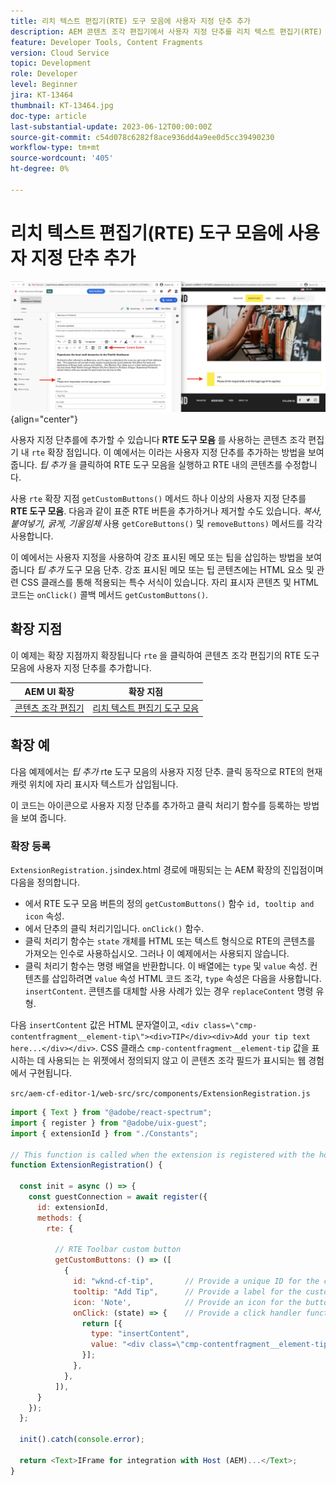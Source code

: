 ```yaml
---
title: 리치 텍스트 편집기(RTE) 도구 모음에 사용자 지정 단추 추가
description: AEM 콘텐츠 조각 편집기에서 사용자 지정 단추를 리치 텍스트 편집기(RTE) 도구 모음에 추가하는 방법을 알아봅니다
feature: Developer Tools, Content Fragments
version: Cloud Service
topic: Development
role: Developer
level: Beginner
jira: KT-13464
thumbnail: KT-13464.jpg
doc-type: article
last-substantial-update: 2023-06-12T00:00:00Z
source-git-commit: c54d078c6282f8ace936dd4a9ee0d5cc39490230
workflow-type: tm+mt
source-wordcount: '405'
ht-degree: 0%

---
```



# 리치 텍스트 편집기(RTE) 도구 모음에 사용자 지정 단추 추가

![콘텐츠 조각 편집기 도구 모음 확장 예제](./assets/rte-toolbar/hero.png){align="center"}

사용자 지정 단추를에 추가할 수 있습니다 **RTE 도구 모음** 를 사용하는 콘텐츠 조각 편집기 내 `rte` 확장 점입니다. 이 예에서는 이라는 사용자 지정 단추를 추가하는 방법을 보여 줍니다. _팁 추가_ 을 클릭하여 RTE 도구 모음을 실행하고 RTE 내의 콘텐츠를 수정합니다.

사용 `rte` 확장 지점 `getCustomButtons()` 메서드 하나 이상의 사용자 지정 단추를 **RTE 도구 모음**. 다음과 같이 표준 RTE 버튼을 추가하거나 제거할 수도 있습니다. _복사, 붙여넣기, 굵게, 기울임체_ 사용 `getCoreButtons()` 및 `removeButtons)` 메서드를 각각 사용합니다.

이 예에서는 사용자 지정을 사용하여 강조 표시된 메모 또는 팁을 삽입하는 방법을 보여 줍니다 _팁 추가_ 도구 모음 단추. 강조 표시된 메모 또는 팁 콘텐츠에는 HTML 요소 및 관련 CSS 클래스를 통해 적용되는 특수 서식이 있습니다. 자리 표시자 콘텐츠 및 HTML 코드는 `onClick()` 콜백 메서드 `getCustomButtons()`.

## 확장 지점

이 예제는 확장 지점까지 확장됩니다 `rte` 을 클릭하여 콘텐츠 조각 편집기의 RTE 도구 모음에 사용자 지정 단추를 추가합니다.

| AEM UI 확장 | 확장 지점 |
| ------------------------ | --------------------- | 
| [콘텐츠 조각 편집기](https://developer.adobe.com/uix/docs/services/aem-cf-editor/) | [리치 텍스트 편집기 도구 모음](https://developer.adobe.com/uix/docs/services/aem-cf-editor/api/rte-toolbar/) |

## 확장 예

다음 예제에서는 _팁 추가_ rte 도구 모음의 사용자 지정 단추. 클릭 동작으로 RTE의 현재 캐럿 위치에 자리 표시자 텍스트가 삽입됩니다.

이 코드는 아이콘으로 사용자 지정 단추를 추가하고 클릭 처리기 함수를 등록하는 방법을 보여 줍니다.

### 확장 등록

`ExtensionRegistration.js`index.html 경로에 매핑되는 는 AEM 확장의 진입점이며 다음을 정의합니다.

+ 에서 RTE 도구 모음 버튼의 정의 `getCustomButtons()` 함수 `id, tooltip and icon` 속성.
+ 에서 단추의 클릭 처리기입니다. `onClick()` 함수.
+ 클릭 처리기 함수는 `state` 개체를 HTML 또는 텍스트 형식으로 RTE의 콘텐츠를 가져오는 인수로 사용하십시오. 그러나 이 예제에서는 사용되지 않습니다.
+ 클릭 처리기 함수는 명령 배열을 반환합니다. 이 배열에는 `type` 및 `value` 속성. 컨텐츠를 삽입하려면 `value` 속성 HTML 코드 조각, `type` 속성은 다음을 사용합니다. `insertContent`. 콘텐츠를 대체할 사용 사례가 있는 경우 `replaceContent` 명령 유형.

다음 `insertContent` 값은 HTML 문자열이고, `<div class=\"cmp-contentfragment__element-tip\"><div>TIP</div><div>Add your tip text here...</div></div>`. CSS 클래스 `cmp-contentfragment__element-tip` 값을 표시하는 데 사용되는 는 위젯에서 정의되지 않고 이 콘텐츠 조각 필드가 표시되는 웹 경험에서 구현됩니다.


`src/aem-cf-editor-1/web-src/src/components/ExtensionRegistration.js`

```javascript
import { Text } from "@adobe/react-spectrum";
import { register } from "@adobe/uix-guest";
import { extensionId } from "./Constants";

// This function is called when the extension is registered with the host and runs in an iframe in the Content Fragment Editor browser window.
function ExtensionRegistration() {

  const init = async () => {
    const guestConnection = await register({
      id: extensionId,
      methods: {
        rte: {

          // RTE Toolbar custom button
          getCustomButtons: () => ([
            {
              id: "wknd-cf-tip",       // Provide a unique ID for the custom button
              tooltip: "Add Tip",      // Provide a label for the custom button
              icon: 'Note',            // Provide an icon for the button (see https://spectrum.adobe.com/page/icons/ for a list of available icons)
              onClick: (state) => {    // Provide a click handler function that returns the instructions array with type and value. This example inserts the HTML snippet for TIP content.
                return [{
                  type: "insertContent",
                  value: "<div class=\"cmp-contentfragment__element-tip\"><div>TIP</div><div>Add your tip text here...</div></div>"
                }];
              },
            },
          ]),
      }
    });
  };
  
  init().catch(console.error);

  return <Text>IFrame for integration with Host (AEM)...</Text>;
}
```
